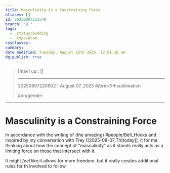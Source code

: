 ```yaml
---
title: Masculinity is a Constraining Force
aliases: []
id: 20250807221548
branch: "9."
tags:
  - _status/Budding
  - _type/Atom
cssclasses:
summary:
date modified: Tuesday, August 26th 2025, 12:01:16 am
dg-publish: true
---
```


> [!nav]
> up:: [[
>
> ---
> 20250807220902 | August 07, 2025
> #_form/5_☀︎sublimation
>
> #on/gender

---

# Masculinity is a Constraining Force

In accordance with the writing of (the amazing) #people/Bell_Hooks and inspired by my conversation with Trey [[2025-08-07_Th|today]], it for me thinking about how the concept of “masculinity” as it stands really acts as a limiting force on those that intersect with it.

It might *feel* like it allows for more freedom, but it really creates additional rules for th involved to follow.
